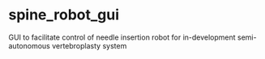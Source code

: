 # spine_robot_gui
GUI to facilitate control of needle insertion robot for in-development semi-autonomous vertebroplasty system
